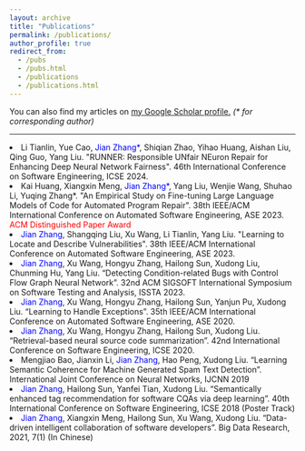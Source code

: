 ```yaml
---
layout: archive
title: "Publications"
permalink: /publications/
author_profile: true
redirect_from: 
  - /pubs
  - /pubs.html
  - /publications
  - /publications.html
---
```


You can also find my articles on <u><a href="https://scholar.google.com/citations?user=ki1y5TQAAAAJ&hl=en">my Google Scholar profile</a>.</u> <i>(* for corresponding author)</i>

---


<li>Li Tianlin, Yue Cao, <font color="blue">Jian Zhang*</font>, Shiqian Zhao, Yihao Huang, Aishan Liu, Qing Guo, Yang Liu. "RUNNER: Responsible UNfair NEuron Repair for Enhancing Deep Neural Network Fairness". 46th International Conference on Software Engineering, ICSE 2024.
<li>Kai Huang, Xiangxin Meng, <font color="blue">Jian Zhang*</font>, Yang Liu, Wenjie Wang, Shuhao Li, Yuqing Zhang*. "An Empirical Study on Fine-tuning Large Language Models of Code for Automated Program Repair". 38th IEEE/ACM International Conference on Automated Software Engineering, ASE 2023. <font color="red">ACM Distinguished Paper Award</font>
<li><font color="blue">Jian Zhang</font>, Shangqing Liu, Xu Wang, Li Tianlin, Yang Liu. "Learning to Locate and Describe Vulnerabilities". 38th IEEE/ACM International Conference on Automated Software Engineering, ASE 2023.
<li><font color="blue">Jian Zhang</font>, Xu Wang, Hongyu Zhang, Hailong Sun, Xudong Liu, Chunming Hu, Yang Liu. “Detecting Condition-related Bugs with Control Flow Graph Neural Network”. 32nd ACM SIGSOFT International Symposium on Software Testing and Analysis, ISSTA 2023.
<li><font color="blue">Jian Zhang</font>, Xu Wang, Hongyu Zhang, Hailong Sun, Yanjun Pu, Xudong Liu. “Learning to Handle Exceptions”. 35th IEEE/ACM International Conference on Automated Software Engineering, ASE 2020.
<li><font color="blue">Jian Zhang</font>, Xu Wang, Hongyu Zhang, Hailong Sun, Xudong Liu. “Retrieval-based neural source code summarization”. 42nd International Conference on Software Engineering, ICSE 2020.
<li>Mengjiao Bao, Jianxin Li, <font color="blue">Jian Zhang</font>, Hao Peng, Xudong Liu. “Learning Semantic Coherence for Machine Generated Spam Text Detection”. International Joint Conference on Neural Networks, IJCNN 2019
<li><font color="blue">Jian Zhang</font>, Hailong Sun, Yanfei Tian, Xudong Liu. “Semantically enhanced tag recommendation for software CQAs via deep learning”. 40th International Conference on Software Engineering, ICSE 2018 (Poster Track)
<li><font color="blue">Jian Zhang</font>, Xiangxin Meng, Hailong Sun, Xu Wang, Xudong Liu. “Data-driven intelligent collaboration of software developers”. Big Data Research, 2021, 7(1) (In Chinese)

